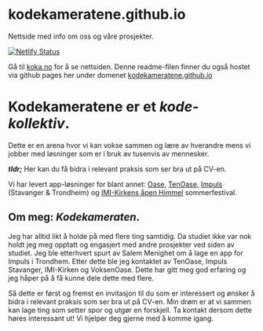 # kodekameratene.github.io
Nettside med info om oss og våre prosjekter.

[![Netlify Status](https://api.netlify.com/api/v1/badges/bd2c3021-9324-431d-af93-6f6328bf6360/deploy-status)](https://app.netlify.com/sites/koka/deploys)

Gå til [koka.no](https://koka.no) for å se nettsiden. 
Denne readme-filen finner du også hostet via github pages her under domenet [kodekameratene.github.io](https://kodekameratene.github.io)

# **Kodekameratene** er et *kode-kollektiv*.
Dette er en arena hvor vi kan vokse sammen og lære av hverandre mens vi jobber med løsninger som er i bruk av tusenvis av mennesker.

***tldr;*** Her kan du få bidra i relevant praksis som ser bra ut på CV-en.

Vi har levert app-løsninger for blant annet: [Oase](https://oase.no/), [TenOase](https://oase.no/tenoase), [Impuls](http://impulsweb.no) (Stavanger & Trondheim) og [IMI-Kirkens åpen Himmel](https://www.apenhimmel.no/) sommerfestival.

## Om meg: *Kodekameraten*.
Jeg har alltid likt å holde på med flere ting samtidig. Da studiet ikke var nok holdt jeg meg opptatt og engasjert med andre prosjekter ved siden av studiet. Jeg ble etterhvert spurt av Salem Menighet om å lage en app for Impuls i Trondhem. Etter dette ble jeg kontaktet av TenOase, Impuls Stavanger, IMI-Kirken og VoksenOase. Dette har gitt meg god erfaring og jeg håper på å få kunne dele dette med flere.

Så dette er først og fremst en invitasjon til du som er interessert og ønsker å bidra i relevant praksis som ser bra ut på CV-en.
Min drøm er at vi sammen kan lage ting som setter spor og utgør en forskjell.
Ta kontakt dersom dette høres interessant ut! Vi hjelper deg gjerne med å komme igang.
